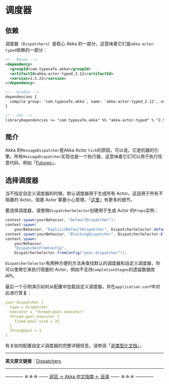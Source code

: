 # 调度器
## 依赖

调度器（`Dispatchers`）是核心 Akka 的一部分，这意味着它们是`akka-actor-typed`依赖的一部分：

```xml
<!-- Maven -->
<dependency>
  <groupId>com.typesafe.akka</groupId>
  <artifactId>akka-actor-typed_2.12</artifactId>
  <version>2.5.23</version>
</dependency>

<!-- Gradle -->
dependencies {
  compile group: 'com.typesafe.akka', name: 'akka-actor-typed_2.12', version: '2.5.23'
}

<!-- sbt -->
libraryDependencies += "com.typesafe.akka" %% "akka-actor-typed" % "2.5.23"
```

## 简介

Akka 的`MessageDispatcher`是Akka Actor `tick`的原因，可以说，它是机器的引擎。所有`MessageDispatcher`实现也是一个执行器，这意味着它们可以用于执行任意代码，例如「[Futures](https://doc.akka.io/docs/akka/current/futures.html)」。

## 选择调度器

当不指定自定义调度器的时候，默认调度器用于生成所有 Actor。这适用于所有不阻塞的 Actor。阻塞 Actor 需要小心管理，「[这里](https://doc.akka.io/docs/akka/current/dispatchers.html#blocking-needs-careful-management)」有更多的细节。

要选择调度器，请使用`DispatcherSelector`创建用于生成 Actor 的`Props`实例：

```java
context.spawn(yourBehavior, "DefaultDispatcher");
context.spawn(
    yourBehavior, "ExplicitDefaultDispatcher", DispatcherSelector.defaultDispatcher());
context.spawn(yourBehavior, "BlockingDispatcher", DispatcherSelector.blocking());
context.spawn(
    yourBehavior,
    "DispatcherFromConfig",
    DispatcherSelector.fromConfig("your-dispatcher"));
```

`DispatcherSelector`有两种方便的方法来查找默认的调度器和自定义调度器，你可以使用它来执行阻塞的 Actor，例如不支持`CompletionStages`的遗留数据库 API。

最后一个示例演示如何从配置中加载自定义调度器，并在`application.conf`中对此进行答复：

```yml
your-dispatcher {
  type = Dispatcher
  executor = "thread-pool-executor"
  thread-pool-executor {
    fixed-pool-size = 32
  }
  throughput = 1
}
```

有关如何配置自定义调度器的完整详细信息，请参阅「[非类型化文档](https://doc.akka.io/docs/akka/current/dispatchers.html#types-of-dispatchers)」。


----------

**英文原文链接**：[Dispatchers](https://doc.akka.io/docs/akka/current/typed/dispatchers.html).




----------
———— ☆☆☆ —— [返回 -> Akka 中文指南 <- 目录](https://github.com/guobinhit/akka-guide/blob/master/README.md) —— ☆☆☆ ————